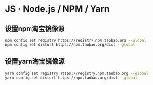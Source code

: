 # JS · Node.js / NPM / Yarn

## 设置npm淘宝镜像源

```sh
npm config set registry https://registry.npm.taobao.org --global
npm config set disturl https://npm.taobao.org/dist --global
```

## 设置yarn淘宝镜像源

```sh
yarn config set registry https://registry.npm.taobao.org --global
yarn config set disturl https://npm.taobao.org/dist --global
```